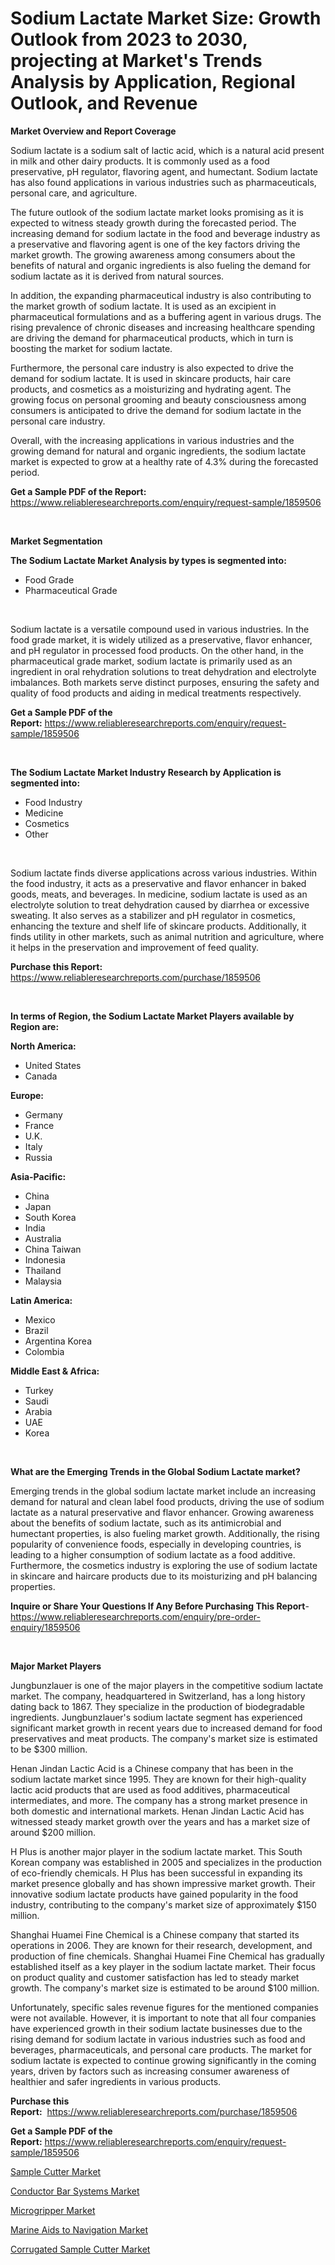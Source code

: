 <p><h1>Sodium Lactate Market Size: Growth Outlook from 2023 to 2030, projecting at Market's Trends Analysis by Application, Regional Outlook, and Revenue</h1></p><p><strong>Market Overview and Report Coverage</strong></p>
<p><p>Sodium lactate is a sodium salt of lactic acid, which is a natural acid present in milk and other dairy products. It is commonly used as a food preservative, pH regulator, flavoring agent, and humectant. Sodium lactate has also found applications in various industries such as pharmaceuticals, personal care, and agriculture.</p><p>The future outlook of the sodium lactate market looks promising as it is expected to witness steady growth during the forecasted period. The increasing demand for sodium lactate in the food and beverage industry as a preservative and flavoring agent is one of the key factors driving the market growth. The growing awareness among consumers about the benefits of natural and organic ingredients is also fueling the demand for sodium lactate as it is derived from natural sources.</p><p>In addition, the expanding pharmaceutical industry is also contributing to the market growth of sodium lactate. It is used as an excipient in pharmaceutical formulations and as a buffering agent in various drugs. The rising prevalence of chronic diseases and increasing healthcare spending are driving the demand for pharmaceutical products, which in turn is boosting the market for sodium lactate.</p><p>Furthermore, the personal care industry is also expected to drive the demand for sodium lactate. It is used in skincare products, hair care products, and cosmetics as a moisturizing and hydrating agent. The growing focus on personal grooming and beauty consciousness among consumers is anticipated to drive the demand for sodium lactate in the personal care industry.</p><p>Overall, with the increasing applications in various industries and the growing demand for natural and organic ingredients, the sodium lactate market is expected to grow at a healthy rate of 4.3% during the forecasted period.</p></p>
<p><strong>Get a Sample PDF of the Report:</strong> <a href="https://www.reliableresearchreports.com/enquiry/request-sample/1859506">https://www.reliableresearchreports.com/enquiry/request-sample/1859506</a></p>
<p>&nbsp;</p>
<p><strong>Market Segmentation</strong></p>
<p><strong>The Sodium Lactate Market Analysis by types is segmented into:</strong></p>
<p><ul><li>Food Grade</li><li>Pharmaceutical Grade</li></ul></p>
<p>&nbsp;</p>
<p><p>Sodium lactate is a versatile compound used in various industries. In the food grade market, it is widely utilized as a preservative, flavor enhancer, and pH regulator in processed food products. On the other hand, in the pharmaceutical grade market, sodium lactate is primarily used as an ingredient in oral rehydration solutions to treat dehydration and electrolyte imbalances. Both markets serve distinct purposes, ensuring the safety and quality of food products and aiding in medical treatments respectively.</p></p>
<p><strong>Get a Sample PDF of the Report:</strong>&nbsp;<a href="https://www.reliableresearchreports.com/enquiry/request-sample/1859506">https://www.reliableresearchreports.com/enquiry/request-sample/1859506</a></p>
<p>&nbsp;</p>
<p><strong>The Sodium Lactate Market Industry Research by Application is segmented into:</strong></p>
<p><ul><li>Food Industry</li><li>Medicine</li><li>Cosmetics</li><li>Other</li></ul></p>
<p>&nbsp;</p>
<p><p>Sodium lactate finds diverse applications across various industries. Within the food industry, it acts as a preservative and flavor enhancer in baked goods, meats, and beverages. In medicine, sodium lactate is used as an electrolyte solution to treat dehydration caused by diarrhea or excessive sweating. It also serves as a stabilizer and pH regulator in cosmetics, enhancing the texture and shelf life of skincare products. Additionally, it finds utility in other markets, such as animal nutrition and agriculture, where it helps in the preservation and improvement of feed quality.</p></p>
<p><strong>Purchase this Report:</strong>&nbsp; <a href="https://www.reliableresearchreports.com/purchase/1859506">https://www.reliableresearchreports.com/purchase/1859506</a></p>
<p>&nbsp;</p>
<p><strong>In terms of Region, the Sodium Lactate Market Players available by Region are:</strong></p>
<p>
    <p> <strong> North America: </strong>
        <ul>
            <li>United States</li>
            <li>Canada</li>
        </ul>
        </p> 
    <p> <strong> Europe: </strong>
        <ul>
            <li>Germany</li>
            <li>France</li>
            <li>U.K.</li>
            <li>Italy</li>
            <li>Russia</li>
        </ul>
        </p> 
    <p> <strong> Asia-Pacific: </strong>
        <ul>
            <li>China</li>
            <li>Japan</li>
            <li>South Korea</li>
            <li>India</li>
            <li>Australia</li>
            <li>China Taiwan</li>
            <li>Indonesia</li>
            <li>Thailand</li>
            <li>Malaysia</li>
        </ul>
        </p> 
    <p> <strong> Latin America: </strong>
        <ul>
            <li>Mexico</li>
            <li>Brazil</li>
            <li>Argentina Korea</li>
            <li>Colombia</li>
        </ul>
        </p> 
    <p> <strong> Middle East & Africa: </strong>
        <ul>
            <li>Turkey</li>
            <li>Saudi</li>
            <li>Arabia</li>
            <li>UAE</li>
            <li>Korea</li>
        </ul>
    </p>
    </p>
<p>&nbsp;</p>
<p><strong>What are the Emerging Trends in the Global Sodium Lactate market?</strong></p>
<p><p>Emerging trends in the global sodium lactate market include an increasing demand for natural and clean label food products, driving the use of sodium lactate as a natural preservative and flavor enhancer. Growing awareness about the benefits of sodium lactate, such as its antimicrobial and humectant properties, is also fueling market growth. Additionally, the rising popularity of convenience foods, especially in developing countries, is leading to a higher consumption of sodium lactate as a food additive. Furthermore, the cosmetics industry is exploring the use of sodium lactate in skincare and haircare products due to its moisturizing and pH balancing properties.</p></p>
<p><strong>Inquire or Share Your Questions If Any Before Purchasing This Report</strong>- <a href="https://www.reliableresearchreports.com/enquiry/pre-order-enquiry/1859506">https://www.reliableresearchreports.com/enquiry/pre-order-enquiry/1859506</a></p>
<p>&nbsp;</p>
<p><strong>Major Market Players</strong></p>
<p><p>Jungbunzlauer is one of the major players in the competitive sodium lactate market. The company, headquartered in Switzerland, has a long history dating back to 1867. They specialize in the production of biodegradable ingredients. Jungbunzlauer's sodium lactate segment has experienced significant market growth in recent years due to increased demand for food preservatives and meat products. The company's market size is estimated to be $300 million.</p><p>Henan Jindan Lactic Acid is a Chinese company that has been in the sodium lactate market since 1995. They are known for their high-quality lactic acid products that are used as food additives, pharmaceutical intermediates, and more. The company has a strong market presence in both domestic and international markets. Henan Jindan Lactic Acid has witnessed steady market growth over the years and has a market size of around $200 million.</p><p>H Plus is another major player in the sodium lactate market. This South Korean company was established in 2005 and specializes in the production of eco-friendly chemicals. H Plus has been successful in expanding its market presence globally and has shown impressive market growth. Their innovative sodium lactate products have gained popularity in the food industry, contributing to the company's market size of approximately $150 million.</p><p>Shanghai Huamei Fine Chemical is a Chinese company that started its operations in 2006. They are known for their research, development, and production of fine chemicals. Shanghai Huamei Fine Chemical has gradually established itself as a key player in the sodium lactate market. Their focus on product quality and customer satisfaction has led to steady market growth. The company's market size is estimated to be around $100 million.</p><p>Unfortunately, specific sales revenue figures for the mentioned companies were not available. However, it is important to note that all four companies have experienced growth in their sodium lactate businesses due to the rising demand for sodium lactate in various industries such as food and beverages, pharmaceuticals, and personal care products. The market for sodium lactate is expected to continue growing significantly in the coming years, driven by factors such as increasing consumer awareness of healthier and safer ingredients in various products.</p></p>
<p><strong>Purchase this Report:</strong>&nbsp;&nbsp;<a href="https://www.reliableresearchreports.com/purchase/1859506">https://www.reliableresearchreports.com/purchase/1859506</a></p>
<p></p>
<p><strong>Get a Sample PDF of the Report:</strong>&nbsp;<a href="https://www.reliableresearchreports.com/enquiry/request-sample/1859506">https://www.reliableresearchreports.com/enquiry/request-sample/1859506</a></p>
<p><p><a href="https://medium.com/@royallittel2023/sample-cutter-market-furnishes-information-on-market-share-market-trends-and-market-growth-1e0498329959">Sample Cutter Market</a></p><p><a href="https://medium.com/@ursulastark1/conductor-bar-systems-market-analysis-and-sze-forecasted-for-period-from-2023-to-2030-be77e3365950">Conductor Bar Systems Market</a></p><p><a href="https://medium.com/@rossiezieme2023/microgripper-market-size-market-outlook-and-market-forecast-2023-to-2030-5bb95f841504">Microgripper Market</a></p><p><a href="https://medium.com/@giannicrona/decoding-marine-aids-to-navigation-market-metrics-market-share-trends-and-growth-patterns-80ad5269e7c0">Marine Aids to Navigation Market</a></p><p><a href="https://medium.com/@brayanborer/corrugated-sample-cutter-market-insight-market-trends-growth-forecasted-from-2023-to-2030-d52b00f939a1">Corrugated Sample Cutter Market</a></p></p>